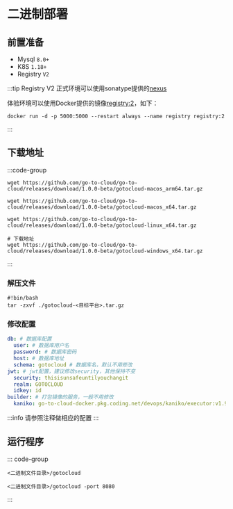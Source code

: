 # 二进制部署

## 前置准备

- Mysql `8.0+`
- K8S `1.18+`
- Registry `V2`

:::tip Registry V2
正式环境可以使用sonatype提供的[nexus](https://github.com/sonatype/docker-nexus3)

体验环境可以使用Docker提供的镜像[registry:2](https://hub.docker.com/_/registry/tags)，如下：

```shell
docker run -d -p 5000:5000 --restart always --name registry registry:2
```
:::

## 下载地址

:::code-group

```shell [macos arm64]
wget https://github.com/go-to-cloud/go-to-cloud/releases/download/1.0.0-beta/gotocloud-macos_arm64.tar.gz
```

```shell [macos x64]
wget https://github.com/go-to-cloud/go-to-cloud/releases/download/1.0.0-beta/gotocloud-macos_x64.tar.gz
```

```shell [linux x64]
wget https://github.com/go-to-cloud/go-to-cloud/releases/download/1.0.0-beta/gotocloud-linux_x64.tar.gz
```

```shell [windows]
# 下载地址
wget https://github.com/go-to-cloud/go-to-cloud/releases/download/1.0.0-beta/gotocloud-windows_x64.tar.gz
```

:::

### 解压文件

```shell
#!bin/bash
tar -zxvf ./gotocloud-<目标平台>.tar.gz
```

### 修改配置

```yaml
db: # 数据库配置
  user: # 数据库用户名
  password: # 数据库密码
  host: # 数据库地址
  schema: gotocloud # 数据库名，默认不用修改
jwt: # jwt配置，建议修改security，其他保持不变
  security: thisisunsafeuntilyouchangit
  realm: GOTOCLOUD
  idkey: id
builder: # 打包镜像的服务，一般不用修改
  kaniko: go-to-cloud-docker.pkg.coding.net/devops/kaniko/executor:v1.9.1-debug
```

:::info
请参照注释做相应的配置
:::

## 运行程序

::: code-group

```shell [默认方式]
<二进制文件目录>/gotocloud
```

```shell [指定端口]
<二进制文件目录>/gotocloud -port 8080
```
:::
